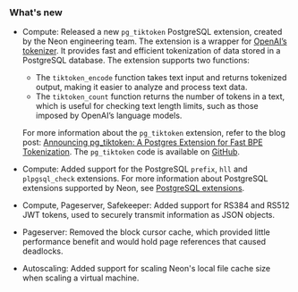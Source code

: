 ### What's new

- Compute: Released a new `pg_tiktoken` PostgreSQL extension, created by the Neon engineering team. The  extension is a wrapper for [OpenAI’s tokenizer](https://github.com/openai/tiktoken). It provides fast and efficient tokenization of data stored in a PostgreSQL database.
  The extension supports two functions:

    - The `tiktoken_encode` function takes text input and returns tokenized output, making it easier to analyze and process text data.
    - The `tiktoken_count` function returns the number of tokens in a text, which is useful for checking text length limits, such as those imposed by OpenAI’s language models.
  
  For more information about the `pg_tiktoken` extension, refer to the blog post: [Announcing pg_tiktoken: A Postgres Extension for Fast BPE Tokenization](https://neon.tech/blog/announcing-pg_tiktoken-a-postgres-extension-for-fast-bpe-tokenization). The `pg_tiktoken` code is available on [GitHub](https://github.com/kelvich/pg_tiktoken).
- Compute: Added support for the PostgreSQL `prefix`, `hll` and `plpgsql_check` extensions. For more information about PostgreSQL extensions supported by Neon, see [PostgreSQL extensions](../extensions/pg-extensions/).
- Compute, Pageserver, Safekeeper: Added support for RS384 and RS512 JWT tokens, used to securely transmit information as JSON objects.
- Pageserver: Removed the block cursor cache, which provided little performance benefit and would hold page references that caused deadlocks.
- Autoscaling: Added support for scaling Neon's local file cache size when scaling a virtual machine.
